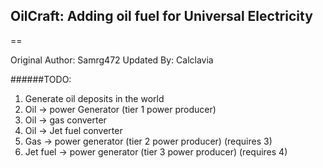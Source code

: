 OilCraft: Adding oil fuel for Universal Electricity
--
==

Original Author: Samrg472
Updated By: Calclavia

######TODO:</b><br />

1) Generate oil deposits in the world <br />
2) Oil -> power Generator (tier 1 power producer) <br />
3) Oil -> gas converter  <br />
4) Oil -> Jet fuel converter  <br />
5) Gas -> power generator (tier 2 power producer) (requires 3) <br />
6) Jet fuel -> power generator (tier 3 power producer) (requires 4)
